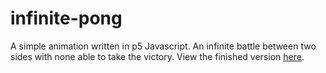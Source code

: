# infinite-pong

A simple animation written in p5 Javascript. An infinite battle between two sides with none able to take the victory. View the finished version [here](https://lienhop.github.io/infinite-pong/).
